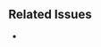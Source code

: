 <!--
Try to use a template, found at .github/PULL_REQUEST_TEMPLATE/
[here](https://github.com/typegoose/typegoose/tree/master/.github/PULL_REQUEST_TEMPLATE)
please don't forget to click on raw, and copy that, not the already "compiled" one
-->

<!--
## Make sure you have done these steps

- Make sure you have Read & followed these steps in [CONTRIBUTING](https://github.com/typegoose/typegoose/tree/master/.github/CONTRIBUTING.md)
- remove the parts that are not applicable
- Please have "Allow edits from maintainers" activated
-->

<!--Write your PR description here (above "Related Issues")-->

## Related Issues

<!--add "fixes" / "closes" before an number to indicate that these will be fixed by this pr-->

- <!--Add the issue this pr fixes here, in the style of "#1"-->
